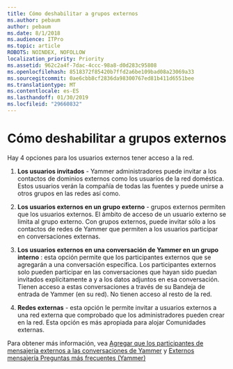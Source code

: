 ```yaml
---
title: Cómo deshabilitar a grupos externos
ms.author: pebaum
author: pebaum
ms.date: 8/1/2018
ms.audience: ITPro
ms.topic: article
ROBOTS: NOINDEX, NOFOLLOW
localization_priority: Priority
ms.assetid: 962c2a4f-7dac-4ccc-98a8-d0d283c95808
ms.openlocfilehash: 8518372f85420b7ffd2a6be109bad08a23069a33
ms.sourcegitcommit: 0ae6cbb8cf2836da98300767ed81b411d6551bee
ms.translationtype: MT
ms.contentlocale: es-ES
ms.lasthandoff: 01/30/2019
ms.locfileid: "29660832"
---
```

# <a name="how-to-disable-external-groups"></a>Cómo deshabilitar a grupos externos

Hay 4 opciones para los usuarios externos tener acceso a la red.
  
1. **Los usuarios invitados** - Yammer administradores puede invitar a los contactos de dominios externos como los usuarios de la red doméstica. Estos usuarios verán la compañía de todas las fuentes y puede unirse a otros grupos en las redes así como. 
    
2. **Los usuarios externos en un grupo externo** - grupos externos permiten que los usuarios externos. El ámbito de acceso de un usuario externo se limita al grupo externo. Con grupos externos, puede invitar sólo a los contactos de redes de Yammer que permiten a los usuarios participar en conversaciones externas. 
    
3. **Los usuarios externos en una conversación de Yammer en un grupo interno** : esta opción permite que los participantes externos que se agregarán a una conversación específica. Los participantes externos solo pueden participar en las conversaciones que hayan sido puedan invitados explícitamente a y a los datos adjuntos en esa conversación. Tienen acceso a estas conversaciones a través de su Bandeja de entrada de Yammer (en su red). No tienen acceso al resto de la red. 
    
4. **Redes externas** - esta opción le permite invitar a usuarios externos a una red externa que comprobado que los administradores pueden crear en la red. Esta opción es más apropiada para alojar Comunidades externas. 
    
Para obtener más información, vea [Agregar que los participantes de mensajería externos a las conversaciones de Yammer](https://support.office.com/article/add-external-messaging-participants-to-your-yammer-conversations-423653bb-86b2-4eac-9d7e-dca121f7c16c?ui=en-US&amp;rs=en-US&amp;ad=US) y [Externos mensajería Preguntas más frecuentes (Yammer)](https://support.office.com/article/External-messaging-FAQ-Yammer-35b59d6c-bb1c-4541-bf19-9f67d2f2b199)
  

